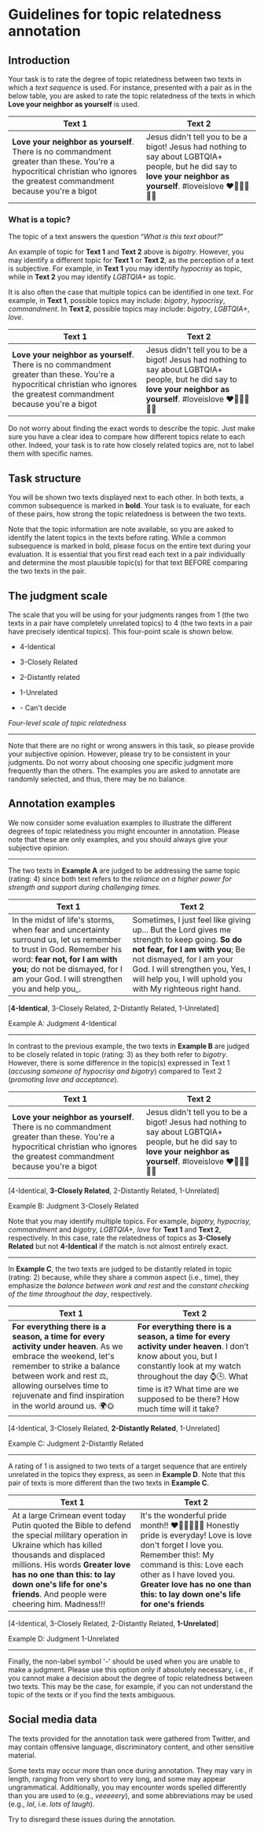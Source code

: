 ﻿# Guidelines for topic relatedness annotation
## Introduction
Your task is to rate the degree of topic relatedness between two texts in which a _text sequence_ is used. For instance, presented with a pair as in the below table, you are asked to rate the topic relatedness of the texts in which **Love your neighbor as yourself** is used.

|Text 1| Text 2|
|--------|---------|
|**Love your neighbor as yourself**. There is no commandment greater than these. You're a hypocritical christian who ignores the greatest commandment because you're a bigot|Jesus didn't tell you to be a bigot! Jesus had nothing to say about LGBTQIA+ people, but he did say to **love your neighbor as yourself**. #loveislove ❤️🧡💛💚💙💜|

### What is a topic?
The topic of a text answers the question “*What is this text about?*” 

An example of topic for **Text 1** and **Text 2** above is *bigotry*. However, you may identify a different topic for **Text 1** or **Text 2**, as the perception of a text is subjective. For example, in **Text 1** you may identify *hypocrisy* as topic, while in **Text 2** you may identify *LGBTQIA+* as topic. 

It is also often the case that multiple topics can be identified in one text. 
For example, in **Text 1**, possible topics may include: *bigotry*, *hypocrisy*, *commandment*. 
In **Text 2**, possible topics may include: *bigotry*, *LGBTQIA+*, *love*. 

|Text 1| Text 2|
|--------|---------|
|**Love your neighbor as yourself**. There is no commandment greater than these. You're a hypocritical christian who ignores the greatest commandment because you're a bigot|Jesus didn't tell you to be a bigot! Jesus had nothing to say about LGBTQIA+ people, but he did say to **love your neighbor as yourself**. #loveislove ❤️🧡💛💚💙💜|

Do not worry about finding the exact words to describe the topic. Just make sure you have a clear idea to compare how different topics relate to each other. Indeed, your task is to rate how closely related topics are, not to label them with specific names.

## Task structure

You will be shown two texts displayed next to each other. In both texts, a common subsequence is marked in **bold**. Your task is to evaluate, for each of these pairs, how strong the topic relatedness is between the two texts. 

Note that the topic information are note available, so you are asked to identify the latent topics in the texts before rating. While a common subsequence is marked in bold, please focus on the entire text during your evaluation. It is essential that you first read each text in a pair individually and determine the most plausible topic(s) for that text BEFORE comparing the two texts in the pair.

## The judgment scale
The scale that you will be using for your judgments ranges from 1 (the two texts in a pair have completely unrelated topics) to 4 (the two texts in a pair have precisely identical topics). This four-point scale is shown below.

- 4-Identical
- 3-Closely Related
- 2-Distantly related
- 1-Unrelated

- \- Can't decide

*Four-level scale of topic relatedness*

*** 
Note that there are no right or wrong answers in this task, so please provide your subjective opinion. However, please try to be consistent in your judgments. 
Do not worry about choosing one specific judgment more frequently than the others. The examples you are asked to annotate are randomly selected, and thus, there may be no balance. 

## Annotation examples
We now consider some evaluation examples to illustrate the different degrees of topic relatedness you might encounter in annotation. Please note that these are only examples, and you should always give your subjective opinion. 

***
The two texts in **Example A** are judged to be addressing the same topic (rating: 4) since both text refers to the *reliance on a higher power for strength and support during challenging times*.

|Text 1 | Text 2 |
|--------|---------|
|In the midst of life's storms, when fear and uncertainty surround us, let us remember to trust in God. Remember his word: **fear not, for I am with you**; do not be dismayed, for I am your God. I will strengthen you and help you_.|Sometimes, I just feel like giving up... But the Lord gives me strength to keep going. **So do not fear, for I am with you**; Be not dismayed, for I am your God. I will strengthen you, Yes, I will help you, I will uphold you with My righteous right hand.|

[**4-Identical**, 3-Closely Related, 2-Distantly Related,  1-Unrelated]

Example A: Judgment 4-Identical

***

In contrast to the previous example, the two texts in **Example B** are judged to be closely related in topic (rating: 3) as they both refer to *bigotry*. However, there is some difference in the topic(s) expressed in Text 1 (*accusing someone of hypocrisy and bigotry*) compared to Text 2 (*promoting love and acceptance*).

|Text 1| Text 2|
|--------|---------|
|**Love your neighbor as yourself**. There is no commandment greater than these. You're a hypocritical christian who ignores the greatest commandment because you're a bigot|Jesus didn't tell you to be a bigot! Jesus had nothing to say about LGBTQIA+ people, but he did say to **love your neighbor as yourself**. #loveislove ❤️🧡💛💚💙💜|

[4-Identical, **3-Closely Related**, 2-Distantly Related,  1-Unrelated]

Example B: Judgment 3-Closely Related

Note that you may identify multiple topics. For example, *bigotry, hypocrisy, commandment* and *bigotry, LGBTQIA+, love* for **Text 1** and **Text 2**, respectively.
In this case, rate the relatedness of topics as **3-Closely Related** but not **4-Identical** if the match is not almost entirely exact.
***

In **Example C**, the two texts are judged to be distantly related in topic (rating: 2) because, while they share a common aspect (i.e., time), they emphasize the *balance between work and rest* and the *constant checking of the time throughout the day*, respectively. 

|Text 1 | Text 2 |
|--------|---------|
|**For everything there is a season, a time for every activity under heaven**. As we embrace the weekend, let's remember to strike a balance between work and rest ⚖️, allowing ourselves time to rejuvenate and find inspiration in the world around us. 🌍🌞|**For everything there is a season, a time for every activity under heaven**. I don’t know about you, but I constantly look at my watch throughout the day ⌚🕒. What time is it? What time are we supposed to be there? How much time will it take?|

[4-Identical, 3-Closely Related, **2-Distantly Related**,  1-Unrelated]

Example C: Judgment 2-Distantly Related

***

A rating of 1 is assigned to two texts of a target sequence that are entirely unrelated in the topics they express, as seen in **Example D**. Note that this pair of texts is more different than the two texts in **Example C**.

|Text 1 | Text 2 |
|--------|---------|
|At a large Crimean event today Putin quoted the Bible to defend the special military operation in Ukraine which has killed thousands and displaced millions. His words **Greater love has no one than this: to lay down one's life for one's friends**. And people were cheering him. Madness!!!|It's the wonderful pride month!! ❤️🧡💛💚💙💜 Honestly pride is everyday! Love is love don't forget I love you. Remember this!: My command is this: Love each other as I have loved you. **Greater love has no one than this: to lay down one's life for one's friends**|

[4-Identical, 3-Closely Related, 2-Distantly Related,  **1-Unrelated**]

Example D: Judgment 1-Unrelated

***

Finally, the non-label symbol '-' should be used when you are unable to make a judgment. Please use this option only if absolutely necessary, i.e., if you cannot make a decision about the degree of topic relatedness between two texts. This may be the case, for example, if you can not understand the topic of the texts or if you find the texts ambiguous.

## Social media data
The texts provided for the annotation task were gathered from Twitter, and may contain offensive language, discriminatory content, and other sensitive material.

Some texts may occur more than once during annotation. They may vary in length, ranging from very short to very long, and some may appear ungrammatical. Additionally, you may encounter words spelled differently than you are used to (e.g., *veeeeery*), and some abbreviations may be used (e.g., *lol*, i.e. *lots of laugh*).

Try to disregard these issues during the annotation.
